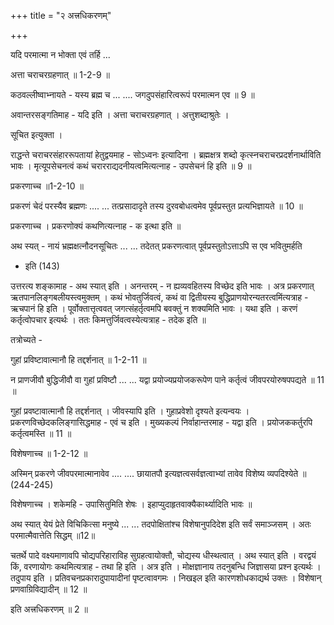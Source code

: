 +++
title = "२ अत्त्रधिकरणम्"

+++

यदि परमात्मा न भोक्ता एवं तर्हि ...

अत्ता चराचरग्रहणात् ॥ 1-2-9 ॥

कठवल्लीष्वाभ्नायते - यस्य ब्रह्म च ... .... जगदुपसंहारित्वरूपं परमात्मन एव ॥ 9 ॥

अवान्तरसङ्गतिमाह - यदि इति । अत्ता चराचरग्रहणात् । अत्तुशब्दाश्रुतेः ।

सूचित इत्युक्ता ।

राद्धन्ते चराचरसंहाररूपतायां हेतुद्वयमाह - सोऽध्वनः इत्यादिना । ब्रह्मक्षत्र शब्दो कृत्स्नचराचरप्रदर्शनार्थाविति भावः । मृत्यूपसेचनत्वं कथं चरारराद्यदनीयत्वमित्यत्नाह - उपसेचनं हि इति ॥ 9 ॥

प्रकरणाच्च ॥1-2-10 ॥

प्रकरणं चेदं परस्यैव ब्रह्मणः .... ... तत्प्रसादादृते तस्य दुरवबोधत्वमेव पूर्वप्रस्तुत प्रत्यभिज्ञायते ॥ 10 ॥

प्रकरणाच्च । प्रकरणोक्यं कथणित्यत्नाह - क इत्था इति ॥

अथ स्यत् - नायं भ्रह्मक्षत्नौदनसूचितः ... ... तदेतत् प्रकरणत्वात् पूर्वप्रस्तुतोऽत्ताऽपि स एव भवितुमर्हति

- इति (143)

उत्तरत्य शङ्कामाह - अथ स्यात् इति । अनन्तरम् - न ह्यव्यवहितस्य विच्छेद इति भावः । अत्र प्रकरणात् ऋतपानलिङ्गबलीयस्त्वमुक्तम् । कथं भोवतुर्जिवत्वं, कथं वा द्वितीयस्य बुद्धिप्राणयोरन्यतरत्वमिंत्यत्राह - ऋचपानं हि इति । पूर्वोक्तात्तृत्ववत् जगत्संहर्तृत्वमपि बवक्तुं न शक्यमिति भावः । यथा इति । करणं कर्तृत्वोपचार इत्यर्थः । ततः किमत्तुर्जिवत्वस्येत्यत्राह - तदेक इति ॥

तत्रोच्यते -

गुहां प्रविष्टावात्मानौ हि तद्दर्शनात् ॥ 1-2-11 ॥

न प्राणजीवौ बुद्धिजीवौ वा गुहां प्रविष्टौ ... ... यद्वा प्रयोज्यप्रयोजकरूपेण पाने कर्तृत्वं जीवपरयोरुषपपद्यते ॥ 11 ॥

गुहां प्रवष्टावात्मानौ हि तद्दर्शनात् । जीवस्यापि इति । गुहाप्रवेशो दृश्यते इत्यन्वयः । प्रकरणविच्छेदकलिङ्गासिद्धमाह - एवं च इति । मुख्यकल्पं निर्वाहान्तरमाह - यद्वा इति । प्रयोजककर्तुरपि कर्तृत्वमस्ति ॥ 11 ॥

विशेषणाच्च ॥ 1-2-12 ॥

अस्मिन् प्रकरणे जीवपरमात्मानावेव .... .... छायातपौ इत्यज्ञत्वसर्वज्ञत्वाभ्यां तावेव विशेष्य व्यपदिश्येते ॥ (244-245)

विशेषणाच्च । शकेमहि - उपासितुमिति शेषः । इहाप्युदाहृतवाक्यैकार्थ्यादिति भावः ॥

अथ स्यात् येयं प्रेते विचिकित्सा मनुष्ये ... ... तदपोक्षितांश्च विशेषानुपदिदेश इति सर्वं समाञ्जसम् । अतः परमात्मैवात्तेति सिद्धम् ॥12॥

चतर्थे पादे वक्ष्यमाणावपि चोद्यपरिहाराविह सुग्रहत्वायोक्तौ, चोद्यस्य धीस्थत्वात् । अथ स्यात् इति । वरद्वयं किं, वरणायोगः कथमित्यत्राह - तथा हि इति । अत्र इति । मोक्षज्ञानाय तदनुबन्धि जिज्ञासया प्रश्न इत्यर्थः । तदुपाय इति । प्रतिवचनप्रकारादुपायादीनां पृष्टत्वावगमः । निखइल इति कारणशोधकाद्यर्थ उक्तः । विशेषान् प्रणवाग्रिविद्यादीन् ॥ 12 ॥

इति अत्त्रधिकरणम् ॥ 2 ॥
